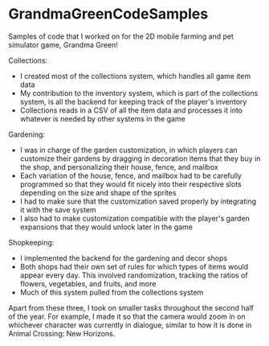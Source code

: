 # GrandmaGreenCodeSamples
Samples of code that I worked on for the 2D mobile farming and pet simulator game, Grandma Green!

Collections:
- I created most of the collections system, which handles all game item data
- My contribution to the inventory system, which is part of the collections system, is all the backend for keeping track of the player's inventory
- Collections reads in a CSV of all the item data and processes it into whatever is needed by other systems in the game

Gardening:
- I was in charge of the garden customization, in which players can customize their gardens by dragging in decoration items that they buy in the shop, and personalizing their house, fence, and mailbox
- Each variation of the house, fence, and mailbox had to be carefully programmed so that they would fit nicely into their respective slots depending on the size and shape of the sprites
- I had to make sure that the customization saved properly by integrating it with the save system
- I also had to make customization compatible with the player's garden expansions that they would unlock later in the game

Shopkeeping:
- I implemented the backend for the gardening and decor shops
- Both shops had their own set of rules for which types of items would appear every day. This involved randomization, tracking the ratios of flowers, vegetables, and fruits, and more
- Much of this system pulled from the collections system

Apart from these three, I took on smaller tasks throughout the second half of the year. For example, I made it so that the camera would zoom in on whichever character was currently in dialogue, similar to how it is done in Animal Crossing: New Horizons.
